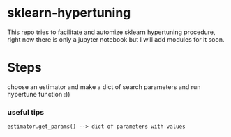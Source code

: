 # sklearn-hypertuning
This repo tries to facilitate and automize sklearn hypertuning procedure, right now there is only a jupyter notebook but I will add modules for it soon.

# Steps
choose an estimator and make a dict of search parameters and run hypertune function :))

### useful tips
```
estimator.get_params() --> dict of parameters with values 
```

